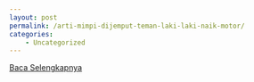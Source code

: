 ```yaml
---
layout: post
permalink: /arti-mimpi-dijemput-teman-laki-laki-naik-motor/
categories:
    - Uncategorized
---
```


[Baca Selengkapnya](/08)